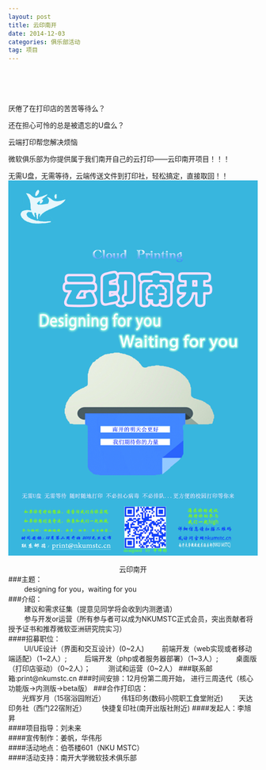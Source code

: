 ```yaml
---
layout: post
title: 云印南开
date: 2014-12-03
categories: 俱乐部活动
tag: 项目
---
```

<br/><br/><br/><br/>
厌倦了在打印店的苦苦等待么？<br/>

还在担心可怜的总是被遗忘的U盘么？<br/>

云端打印帮您解决烦恼<br/>

微软俱乐部为你提供属于我们南开自己的云打印——云印南开项目！！！<br/>

无需U盘，无需等待，云端传送文件到打印社，轻松搞定，直接取回！！<br/>
![云打印海报](/static/img/2014-12-03-yunyinnankai.jpg)
<center>云印南开</center>
###主题：<br/>
&#8195;&#8195;
designing for you，waiting for you<br/>
###介绍：<br/>
&#8195;&#8195;
建议和需求征集（提意见同学将会收到内测邀请）<br/>
&#8195;&#8195;
参与开发or运营（所有参与者可以成为NKUMSTC正式会员，突出贡献者将授予证书和推荐微软亚洲研究院实习）<br/>
####招募职位：<br/>
&#8195;&#8195;
UI/UE设计（界面和交互设计）(0~2人)
&#8195;&#8195;
前端开发（web实现或者移动端适配）（1~2人）;
&#8195;&#8195;
后端开发（php或者服务器部署）（1~3人）;
&#8195;&#8195;
桌面版（打印店驱动）（0~2人）；
&#8195;&#8195;
测试和运营（0~2人）
###联系邮箱:print@nkumstc.cn
###时间安排：12月份第二周开始，
	       进行三周迭代（核心功能版->内测版->beta版）
###合作打印店：<br/>
&#8195;&#8195;光辉岁月（15宿浴园附近）
&#8195;&#8195;伟钰印务(数码小院职工食堂附近)
&#8195;&#8195;天达印务社（西门22宿附近）
&#8195;&#8195;快捷复印社(南开出版社附近)
####发起人：李旭昇
<br/>
####项目指导：刘未来
<br/>
####宣传制作：姜帆，华伟彤
<br/>
####活动地点：伯苓楼601（NKU MSTC）
<br/>
####活动支持：南开大学微软技术俱乐部
<br/>
